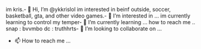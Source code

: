 im kris.- 👋 Hi, I’m @ykkrislol
im interested in beinf outside, soccer, basketball, gta, and other video games.- 👀 I’m interested in ...
im currently learning to control my temper- 🌱 I’m currently learning ...
how to reach me .. snap : bvvmbo dc : truthhrts- 💞️ I’m looking to collaborate on ...
- 📫 How to reach me ...

<!---
ykkrislol/ykkrislol is a ✨ special ✨ repository because its `README.md` (this file) appears on your GitHub profile.
You can click the Preview link to take a look at your changes.
--->
